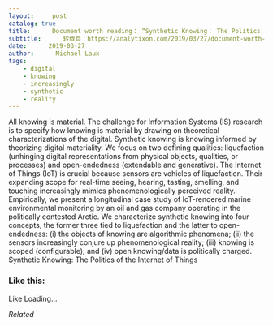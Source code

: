 ```yaml
---
layout:     post
catalog: true
title:      Document worth reading： “Synthetic Knowing： The Politics of the Internet of Things”
subtitle:      转载自：https://analytixon.com/2019/03/27/document-worth-reading-synthetic-knowing-the-politics-of-the-internet-of-things/
date:      2019-03-27
author:      Michael Laux
tags:
    - digital
    - knowing
    - increasingly
    - synthetic
    - reality
---
```


All knowing is material. The challenge for Information Systems (IS) research is to specify how knowing is material by drawing on theoretical characterizations of the digital. Synthetic knowing is knowing informed by theorizing digital materiality. We focus on two defining qualities: liquefaction (unhinging digital representations from physical objects, qualities, or processes) and open-endedness (extendable and generative). The Internet of Things (IoT) is crucial because sensors are vehicles of liquefaction. Their expanding scope for real-time seeing, hearing, tasting, smelling, and touching increasingly mimics phenomenologically perceived reality. Empirically, we present a longitudinal case study of IoT-rendered marine environmental monitoring by an oil and gas company operating in the politically contested Arctic. We characterize synthetic knowing into four concepts, the former three tied to liquefaction and the latter to open-endedness: (i) the objects of knowing are algorithmic phenomena; (ii) the sensors increasingly conjure up phenomenological reality; (iii) knowing is scoped (configurable); and (iv) open knowing/data is politically charged. Synthetic Knowing: The Politics of the Internet of Things





### Like this:

Like Loading...


*Related*

